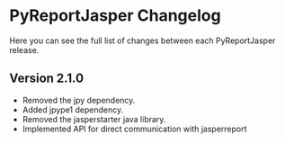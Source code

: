 PyReportJasper Changelog
=============

Here you can see the full list of changes between each PyReportJasper release.

Version 2.1.0
-------------
- Removed the jpy dependency.
- Added jpype1 dependency.
- Removed the jasperstarter java library.
- Implemented API for direct communication with jasperreport
